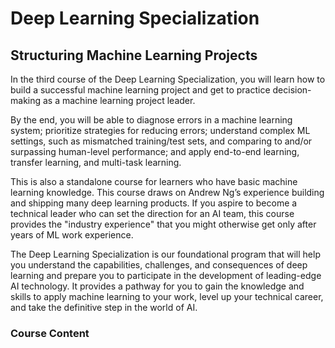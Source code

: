 # Deep Learning Specialization

## Structuring Machine Learning Projects

In the third course of the Deep Learning Specialization, you will learn how to 
build a successful machine learning project and get to practice decision-making 
as a machine learning project leader. 

By the end, you will be able to diagnose errors in a machine learning system; 
prioritize strategies for reducing errors; understand complex ML settings, such 
as mismatched training/test sets, and comparing to and/or surpassing human-level 
performance; and apply end-to-end learning, transfer learning, and multi-task 
learning.

This is also a standalone course for learners who have basic machine learning 
knowledge. This course draws on Andrew Ng’s experience building and shipping 
many deep learning products. If you aspire to become a technical leader who can 
set the direction for an AI team, this course provides the "industry experience" 
that you might otherwise get only after years of ML work experience.
 
The Deep Learning Specialization is our foundational program that will help you 
understand the capabilities, challenges, and consequences of deep learning and 
prepare you to participate in the development of leading-edge AI technology. It 
provides a pathway for you to gain the knowledge and skills to apply machine 
learning to your work, level up your technical career, and take the definitive 
step in the world of AI.

### Course Content
